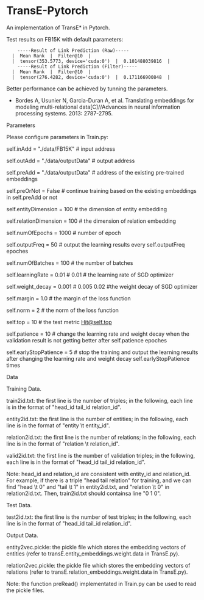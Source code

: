 # TransE-Pytorch
An implementation of TransE* in Pytorch.

Test results on FB15K with default parameters:

        -----Result of Link Prediction (Raw)-----
      |  Mean Rank  |  Filter@10  |
      |  tensor(353.5773, device='cuda:0')  |  0.101488039816  |
        -----Result of Link Prediction (Filter)-----
      |  Mean Rank  |  Filter@10  |
      |  tensor(276.4282, device='cuda:0')  |  0.171166900848  |

Better performance can be achieved by tunning the parameters.

* Bordes A, Usunier N, Garcia-Duran A, et al. Translating embeddings for modeling multi-relational data[C]//Advances in neural information processing systems. 2013: 2787-2795.


Parameters

Please configure parameters in Train.py:

self.inAdd = "./data/FB15K"  # input address

self.outAdd = "./data/outputData"  # output address

self.preAdd = "./data/outputData"  # address of the existing pre-trained embeddings

self.preOrNot = False  # continue training based on the existing embeddings in self.preAdd or not

self.entityDimension = 100  # the dimension of entity embedding

self.relationDimension = 100  # the dimension of relation embedding

self.numOfEpochs = 1000  # number of epoch

self.outputFreq = 50  # output the learning results every self.outputFreq epoches

self.numOfBatches = 100  # the number of batches

self.learningRate = 0.01  # 0.01  # the learning rate of SGD optimizer

self.weight_decay = 0.001  # 0.005  0.02  #the weight decay of SGD optimizer

self.margin = 1.0  # the margin of the loss function

self.norm = 2  # the norm of the loss function

self.top = 10  # the test metric Hit@self.top

self.patience = 10  # change the learning rate and weight decay when the validation result is not getting better after self.patience epoches

self.earlyStopPatience = 5  # stop the training and output the learning results after changing the learning rate and weight decay self.earlyStopPatience times


Data

Training Data.

train2id.txt: the first line is the number of triples; in the following, each line is in the format of "head_id tail_id relation_id".

entity2id.txt: the first line is the number of entities; in the following, each line is in the format of "entity \t entity_id".

relation2id.txt: the first line is the number of relations; in the following, each line is in the format of "relation \t relation_id".

valid2id.txt: the first line is the number of validation triples; in the following, each line is in the format of "head_id tail_id relation_id".

Note: head_id and relation_id are consistent with entity_id and relation_id. For example, if there is a triple "head tail relation" for training, and we can find "head \t 0" and "tail \t 1" in entity2id.txt, and "relation \t 0" in relation2id.txt. Then, train2id.txt should containsa line "0 1 0".


Test Data.

test2id.txt: the first line is the number of test triples; in the following, each line is in the format of "head_id tail_id relation_id".

Output Data.

entity2vec.pickle: the pickle file which stores the embedding vectors of entities (refer to transE.entity_embeddings.weight.data in TransE.py).

relation2vec.pickle: the pickle file which stores the embedding vectors of relations (refer to transE.relation_embeddings.weight.data in TransE.py).

Note: the function preRead() implementated in Train.py can be used to read the pickle files.
